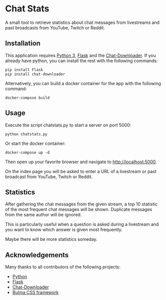 # Chat Stats
A small tool to retrieve statistics about chat messages from livestreams and past broadcasts from YouTube, Twitch or Reddit.

## Installation

This application requires [Python 3](https://www.python.org/), [Flask](https://palletsprojects.com/p/flask/) and the [Chat-Downloader](https://github.com/xenova/chat-downloader). If you already have python, you can install the rest with the following commands:

    pip install Flask
    pip install chat-downloader

Alternatively, you can build a docker container for the app with the following command:

    docker-compose build

## Usage

Execute the script chatstats.py to start a server on port 5000:

    python chatstats.py

Or start the docker container:

    docker-compose up -d

Then open up your favorite browser and navigate to [http://localhost:5000](http://localhost:5000).

On the index page you will be asked to enter a URL of a livestream or past broadcast from YouTube, Twitch or Reddit.

## Statistics

After gathering the chat messages from the given stream, a top 10 statistic of the most frequent chat messages will be shown. Duplicate messages from the same author will be ignored.

This is particularly useful when a question is asked during a livestream and you want to know which answer is given most frequently.

Maybe there will be more statistics someday.

## Acknowledgements

Many thanks to all contributors of the following projects:

 * [Python](https://www.python.org/)
 * [Flask](https://palletsprojects.com/p/flask/)
 * [Chat-Downloader](https://github.com/xenova/chat-downloader)
 * [Bulma CSS framework](https://bulma.io/)

